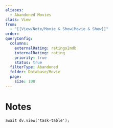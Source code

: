 ```yaml
---
aliases:
  - Abandoned Movies
class: View
from:
  - "[[View/Note/Movie & Show|Movie & Show]]"
order: 
queryConfig:
  columns:
    externalRating: ratingsImdb
    internalRating: rating
    priority: true
    status: true
  filterType: Abandoned
  folder: Database/Movie
  page:
    size: 100
---
```

# Notes

```dataviewjs
await dv.view('task-table');
```
